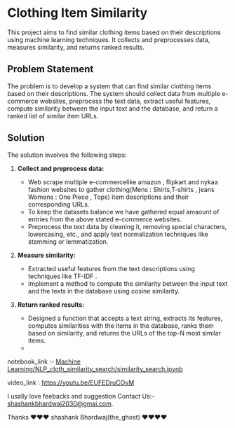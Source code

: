 # Clothing Item Similarity

This project aims to find similar clothing items based on their descriptions using machine learning techniques. It collects and preprocesses data, measures similarity, and returns ranked results.

## Problem Statement

The problem is to develop a system that can find similar clothing items based on their descriptions. The system should collect data from multiple e-commerce websites, preprocess the text data, extract useful features, compute similarity between the input text and the database, and return a ranked list of similar item URLs.

## Solution

The solution involves the following steps:

1. **Collect and preprocess data:**
   - Web scrape multiple e-commercelike amazon , flipkart and nykaa fashion websites to gather clothing(Mens : Shirts,T-shirts , jeans  Womens : One Piece , Tops) item descriptions and their corresponding URLs.
   - To keep the datasets balance we have gathered equal amaount of entries from the above stated e-commerce websites.
   - Preprocess the text data by cleaning it, removing special characters, lowercasing, etc., and apply text normalization techniques like stemming or lemmatization.

2. **Measure similarity:**
   - Extracted useful features from the text descriptions using techniques like TF-IDF .
   - Implement a method to compute the similarity between the input text and the texts in the database using cosine similarity.

3. **Return ranked results:**
   - Designed a function that accepts a text string, extracts its features, computes similarities with the items in the database, ranks them based on similarity, and returns the URLs of the top-N most similar items.
   - 
notebook_link :- [Machine Learning/NLP_cloth_similarity_search/similarity_search.ipynb](https://github.com/shashank1623/MindWave/blob/main/Machine%20Learning/NLP_cloth_similarity_search/similarity_search.ipynb)

video_link : https://youtu.be/EUFEDruCOvM

I usally love feebacks and suggestion 
Contact Us:- shashankbhardwaj2030@gmai.com.


Thanks
❤️❤️❤️ shashank Bhardwaj(the_ghost) ❤️❤️❤️❤️
